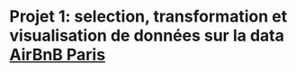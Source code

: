 # Projet 1: selection, transformation et visualisation de données sur la data [AirBnB Paris](http://insideairbnb.com/)
